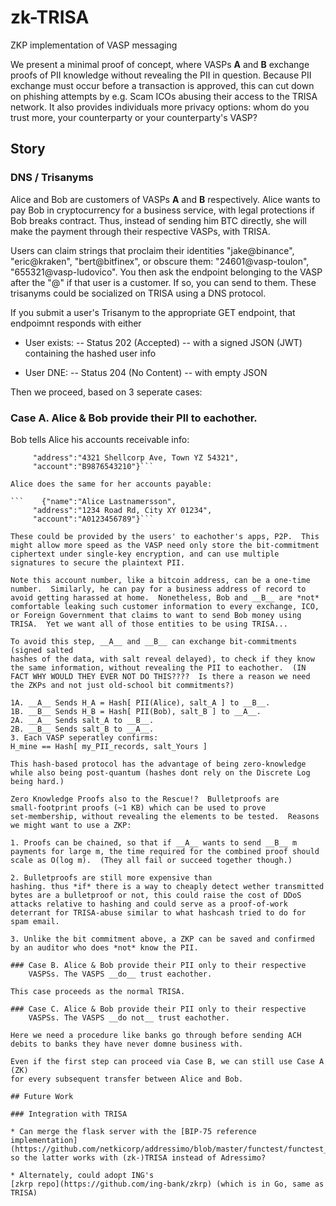 # zk-TRISA
ZKP implementation of VASP messaging

We present a minimal proof of concept, where VASPs __A__ and __B__
exchange proofs of PII knowledge without revealing the PII in
question.  Because PII exchange must occur before a transaction is
approved, this can cut down on phishing attempts by e.g. Scam ICOs
abusing their access to the TRISA network.  It also provides
individuals more privacy options: whom do you trust more, your
counterparty or your counterparty's VASP?

## Story

### DNS / Trisanyms

Alice and Bob are customers of VASPs __A__ and __B__
respectively. Alice wants to pay Bob in cryptocurrency for a business
service, with legal protections if Bob breaks contract.  Thus, instead
of sending him BTC directly, she will make the payment through their
respective VASPs, with TRISA.

Users can claim strings that proclaim their identities "jake@binance",
"eric@kraken", "bert@bitfinex", or obscure them: "24601@vasp-toulon",
"655321@vasp-ludovico".  You then ask the endpoint belonging to the
VASP after the "@" if that user is a customer.  If so, you can send to
them.  These trisanyms could be socialized on TRISA using a DNS
protocol.

If you submit a user's Trisanym to the appropriate GET endpoint, that
endpoimnt responds with either

* User exists: 
-- Status 202 (Accepted)
-- with a signed JSON (JWT) containing the hashed user info

* User DNE:
-- Status 204 (No Content)
-- with empty JSON

Then we proceed, based on 3 seperate cases:


### Case A. Alice & Bob provide their PII to eachother.

Bob tells Alice his accounts receivable info:

```    {"name":"Bob McSurname",
     "address":"4321 Shellcorp Ave, Town YZ 54321",
     "account":"B9876543210"}```

Alice does the same for her accounts payable:

```    {"name":"Alice Lastnamersson",
     "address":"1234 Road Rd, City XY 01234",
     "account":"A0123456789"}```

These could be provided by the users' to eachother's apps, P2P.  This
might allow more speed as the VASP need only store the bit-commitment
ciphertext under single-key encryption, and can use multiple
signatures to secure the plaintext PII.

Note this account number, like a bitcoin address, can be a one-time
number.  Similarly, he can pay for a business address of record to
avoid getting harassed at home.  Nonetheless, Bob and __B__ are *not*
comfortable leaking such customer information to every exchange, ICO,
or Foreign Government that claims to want to send Bob money using
TRISA.  Yet we want all of those entities to be using TRISA...

To avoid this step, __A__ and __B__ can exchange bit-commitments (signed salted
hashes of the data, with salt reveal delayed), to check if they know
the same information, without revealing the PII to eachother.  (IN
FACT WHY WOULD THEY EVER NOT DO THIS????  Is there a reason we need
the ZKPs and not just old-school bit commitments?)  

1A. __A__ Sends H_A = Hash[ PII(Alice), salt_A ] to __B__.
1B. __B__ Sends H_B = Hash[ PII(Bob), salt_B ] to __A__.
2A. __A__ Sends salt_A to __B__.
2B. __B__ Sends salt_B to __A__.
3. Each VASP seperatley confirms:
H_mine == Hash[ my_PII_records, salt_Yours ] 

This hash-based protocol has the advantage of being zero-knowledge
while also being post-quantum (hashes dont rely on the Discrete Log
being hard.)

Zero Knowledge Proofs also to the Rescue!?  Bulletproofs are
small-footprint proofs (~1 KB) which can be used to prove
set-membership, without revealing the elements to be tested.  Reasons
we might want to use a ZKP:

1. Proofs can be chained, so that if __A__ wants to send __B__ m
payments for large m, the time required for the combined proof should
scale as O(log m).  (They all fail or succeed together though.)

2. Bulletproofs are still more expensive than
hashing. thus *if* there is a way to cheaply detect wether transmitted
bytes are a bulletproof or not, this could raise the cost of DDoS
attacks relative to hashing and could serve as a proof-of-work
deterrant for TRISA-abuse similar to what hashcash tried to do for
spam email.

3. Unlike the bit commitment above, a ZKP can be saved and confirmed
by an auditor who does *not* know the PII.

### Case B. Alice & Bob provide their PII only to their respective
    VASPSs. The VASPS __do__ trust eachother.

This case proceeds as the normal TRISA.

### Case C. Alice & Bob provide their PII only to their respective
    VASPSs. The VASPS __do not__ trust eachother.

Here we need a procedure like banks go through before sending ACH
debits to banks they have never domne business with.

Even if the first step can proceed via Case B, we can still use Case A (ZK)
for every subsequent transfer between Alice and Bob.

## Future Work

### Integration with TRISA

* Can merge the flask server with the [BIP-75 reference
implementation](https://github.com/netkicorp/addressimo/blob/master/functest/functest_bip75.py)
so the latter works with (zk-)TRISA instead of Adressimo?

* Alternately, could adopt ING's
[zkrp repo](https://github.com/ing-bank/zkrp) (which is in Go, same as
TRISA)

